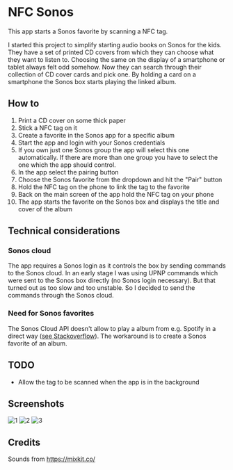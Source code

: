 # NFC Sonos

This app starts a Sonos favorite by scanning a NFC tag. 

I started this project to simplify starting audio books on Sonos for the kids. They have a set of printed CD covers from which they can choose what they want to listen to.
Choosing the same on the display of a smartphone or tablet always felt odd somehow. Now they can search through their collection of CD cover cards and pick one. By holding a card on a smartphone the Sonos box starts playing the linked album.

## How to

1. Print a CD cover on some thick paper
2. Stick a NFC tag on it
3. Create a favorite in the Sonos app for a specific album
4. Start the app and login with your Sonos credentials
5. If you own just one Sonos group the app will select this one automatically. If there are more than one group you have to select the one which the app should control.
6. In the app select the pairing button
7. Choose the Sonos favorite from the dropdown and hit the "Pair" button
8. Hold the NFC tag on the phone to link the tag to the favorite
9. Back on the main screen of the app hold the NFC tag on your phone
10. The app starts the favorite on the Sonos box and displays the title and cover of the album

## Technical considerations

### Sonos cloud

The app requires a Sonos login as it controls the box by sending commands to the Sonos cloud. 
In an early stage I was using UPNP commands which were sent to the Sonos box directly (no Sonos login necessary). But that turned out as too slow and too unstable. 
So I decided to send the commands through the Sonos cloud.

### Need for Sonos favorites

The Sonos Cloud API doesn't allow to play a album from e.g. Spotify in a direct way ([see Stackoverflow](https://stackoverflow.com/a/53733774/714965)). The workaround is to create a Sonos favorite of an album.

## TODO

- Allow the tag to be scanned when the app is in the background

## Screenshots
![1](https://user-images.githubusercontent.com/110982/110695721-7dedd100-81ea-11eb-9d4c-3b1ee0762495.png)
![2](https://user-images.githubusercontent.com/110982/110695741-85ad7580-81ea-11eb-8ec7-3123c8e2ba00.png)
![3](https://user-images.githubusercontent.com/110982/110695751-87773900-81ea-11eb-9ef8-142b92446ef0.png)





## Credits

Sounds from https://mixkit.co/
